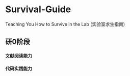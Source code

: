 # Survival-Guide
Teaching You How to Survive in the Lab (实验室求生指南)

## 研0阶段

#### 文献阅读能力

#### 代码实践能力
